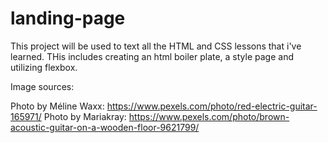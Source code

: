 # landing-page

This project will be used to text all the HTML and CSS lessons that i've learned. THis includes creating an html boiler plate, a style page and utilizing flexbox. 

Image sources:

Photo by Méline Waxx: https://www.pexels.com/photo/red-electric-guitar-165971/
Photo by Mariakray: https://www.pexels.com/photo/brown-acoustic-guitar-on-a-wooden-floor-9621799/
